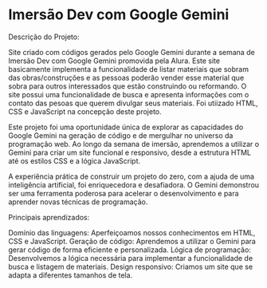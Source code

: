# Imersão Dev com Google Gemini

Descrição do Projeto:

Site criado com códigos gerados pelo Google Gemini durante a semana de Imersão Dev com Google Gemini promovida pela Alura. Este site basicamente implementa a funcionalidade de listar materiais que sobram das obras/construções e as pessoas poderão vender esse material que sobra para outros interessados que estão construindo ou reformando.
O site possui uma funcionalidade de busca e apresenta informações com o contato das pesoas que querem divulgar seus materiais.
Foi utiizado HTML, CSS e JavaScript na concepção deste projeto.

Este projeto foi uma oportunidade única de explorar as capacidades do Google Gemini na geração de código e de mergulhar no universo da programação web. Ao longo da semana de imersão, aprendemos a utilizar o Gemini para criar um site funcional e responsivo, desde a estrutura HTML até os estilos CSS e a lógica JavaScript.

A experiência prática de construir um projeto do zero, com a ajuda de uma inteligência artificial, foi enriquecedora e desafiadora. O Gemini demonstrou ser uma ferramenta poderosa para acelerar o desenvolvimento e para aprender novas técnicas de programação.

Principais aprendizados:

Domínio das linguagens: Aperfeiçoamos nossos conhecimentos em HTML, CSS e JavaScript.
Geração de código: Aprendemos a utilizar o Gemini para gerar código de forma eficiente e personalizada.
Lógica de programação: Desenvolvemos a lógica necessária para implementar a funcionalidade de busca e listagem de materiais.
Design responsivo: Criamos um site que se adapta a diferentes tamanhos de tela.